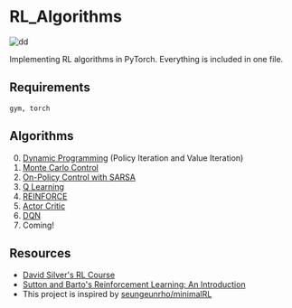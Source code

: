 # RL_Algorithms
![dd](https://dv-website.s3.amazonaws.com/uploads/2018/06/pg_fundDRL_062718.png)

Implementing RL algorithms in PyTorch. Everything is included in one file.

## Requirements
```
gym, torch
```

## Algorithms
0. [Dynamic Programming](https://github.com/dykim1222/RL_Algorithms/tree/master/dynamic_programming) (Policy Iteration and Value Iteration)
1. [Monte Carlo Control](https://github.com/dykim1222/RL_Algorithms/tree/master/monte_carlo_policy_iteration)
2. [On-Policy Control with SARSA](https://github.com/dykim1222/RL_Algorithms/tree/master/sarsa)
3. [Q Learning](https://github.com/dykim1222/RL_Algorithms/tree/master/q_learning)
4. [REINFORCE](https://github.com/dykim1222/RL_Algorithms/tree/master/reinforce)
5. [Actor Critic](https://github.com/dykim1222/RL_Algorithms/tree/master/actor_critic)
6. [DQN](https://github.com/dykim1222/RL_Algorithms/tree/master/dqn)
7. Coming!

## Resources
* [David Silver's RL Course](http://www0.cs.ucl.ac.uk/staff/d.silver/web/Teaching.html)
* [Sutton and Barto's Reinforcement Learning: An Introduction](http://incompleteideas.net/book/the-book-2nd.html)
* This project is inspired by [seungeunrho/minimalRL](https://github.com/seungeunrho/minimalRL)
